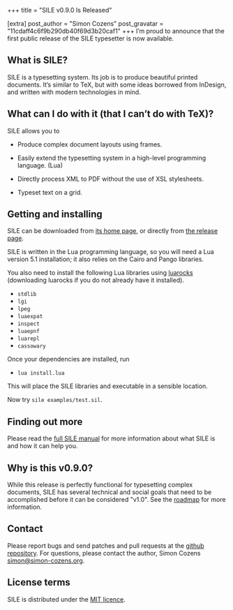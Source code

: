 +++
title = "SILE v0.9.0 Is Released"

[extra]
post_author = "Simon Cozens"
post_gravatar = "11cdaff4c6f9b290db40f69d3b20caf1"
+++
I’m proud to announce that the first public release of the SILE typesetter is now available.

## What is SILE?

SILE is a typesetting system. Its job is to produce beautiful printed documents. It’s similar to TeX, but with some ideas borrowed from InDesign, and written with modern technologies in mind.

## What can I do with it (that I can’t do with TeX)?

SILE allows you to

* Produce complex document layouts using frames.

* Easily extend the typesetting system in a high-level programming language. (Lua)

* Directly process XML to PDF without the use of XSL stylesheets.

* Typeset text on a grid.

## Getting and installing

SILE can be downloaded from [its home page][1], or directly from [the release page][2].

SILE is written in the Lua programming language, so you will need a Lua version 5.1 installation; it also relies on the Cairo and Pango libraries.

You also need to install the following Lua libraries using [luarocks][] (downloading luarocks if you do not already have it installed).

* `stdlib`
* `lgi`
* `lpeg`
* `luaexpat`
* `inspect`
* `luaepnf`
* `luarepl`
* `cassowary`

Once your dependencies are installed, run

* `lua install.lua`

This will place the SILE libraries and executable in a sensible location.

Now try `sile examples/test.sil`.

## Finding out more

Please read the [full SILE manual][3] for more information about what SILE is and how it can help you.

## Why is this v0.9.0?

While this release is perfectly functional for typesetting complex documents, SILE has several technical and social goals that need to be accomplished before it can be considered "v1.0". See the [roadmap][] for more information.

## Contact

Please report bugs and send patches and pull requests at the [github repository][4]. For questions, please contact the author, Simon Cozens <simon@simon-cozens.org>.

## License terms

SILE is distributed under the [MIT licence][5].

[1]: https://sile-typesetter.org/
[2]: https://github.com/sile-typesetter/sile/releases
[3]: https://raw.githubusercontent.com/sile-typesetter/sile/master/documentation/sile.pdf
[4]: https://github.com/sile-typesetter/sile
[5]: https://choosealicense.com/licenses/mit/
[roadmap]: https://github.com/sile-typesetter/sile/blob/master/ROADMAP
[luarocks]: https://luarocks.org/en/Download
